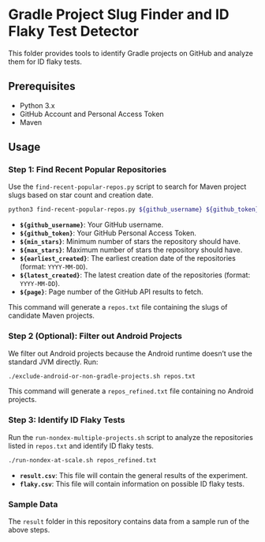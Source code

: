 # Gradle Project Slug Finder and ID Flaky Test Detector

This folder provides tools to identify Gradle projects on GitHub and analyze them for ID flaky tests.

## Prerequisites
- Python 3.x
- GitHub Account and Personal Access Token
- Maven

## Usage

### Step 1: Find Recent Popular Repositories

Use the `find-recent-popular-repos.py` script to search for Maven project slugs based on star count and creation date.

```bash
python3 find-recent-popular-repos.py ${github_username} ${github_token} ${min_stars} ${max_stars}, ${earliest_created}, ${latest_created}, ${page}
```

- **`${github_username}`**: Your GitHub username.
- **`${github_token}`**: Your GitHub Personal Access Token.
- **`${min_stars}`**: Minimum number of stars the repository should have.
- **`${max_stars}`**: Maximum number of stars the repository should have.
- **`${earliest_created}`**: The earliest creation date of the repositories (format: `YYYY-MM-DD`).
- **`${latest_created}`**: The latest creation date of the repositories (format: `YYYY-MM-DD`).
- **`${page}`**: Page number of the GitHub API results to fetch.

This command will generate a `repos.txt` file containing the slugs of candidate Maven projects.

### Step 2 (Optional): Filter out Android Projects

We filter out Android projects because the Android runtime doesn’t use the standard JVM directly.
Run:
```bash
./exclude-android-or-non-gradle-projects.sh repos.txt
```
This command will generate a `repos_refined.txt` file containing no Android projects.

### Step 3: Identify ID Flaky Tests

Run the `run-nondex-multiple-projects.sh` script to analyze the repositories listed in `repos.txt` and identify ID flaky tests.

```bash
./run-nondex-at-scale.sh repos_refined.txt
```

- **`result.csv`**: This file will contain the general results of the experiment.
- **`flaky.csv`**: This file will contain information on possible ID flaky tests.

### Sample Data

The `result` folder in this repository contains data from a sample run of the above steps.